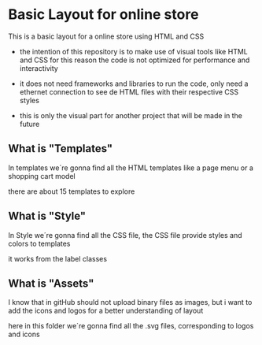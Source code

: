 # Basic Layout for online store
This is a basic layout for a online store using HTML and CSS 

- the intention of this repository is to make use of visual tools like HTML and CSS for this reason the code is not optimized for performance and interactivity

- it does not need frameworks and libraries to run the code, only need a ethernet connection to see de HTML files with their respective CSS styles

- this is only the visual part for another project that will be made in the future 

## What is "Templates"
 In templates we´re gonna find all the HTML templates like a page menu or a shopping cart model

 there are about 15 templates to explore

 ## What is "Style"
 In Style we´re gonna find all the CSS file, the CSS file provide styles and colors to templates

 it works from the label classes

  ## What is "Assets"
I know that in gitHub should not upload binary files as images, but i want to add the icons and logos for a better understanding of layout

here in this folder we´re gonna find all the .svg files, corresponding to logos and icons